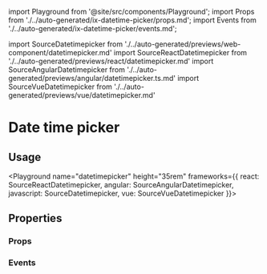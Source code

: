 import Playground from '@site/src/components/Playground';
import Props from './../auto-generated/ix-datetime-picker/props.md';
import Events from './../auto-generated/ix-datetime-picker/events.md';

import SourceDatetimepicker from './../auto-generated/previews/web-component/datetimepicker.md'
import SourceReactDatetimepicker from './../auto-generated/previews/react/datetimepicker.md'
import SourceAngularDatetimepicker from './../auto-generated/previews/angular/datetimepicker.ts.md'
import SourceVueDatetimepicker from './../auto-generated/previews/vue/datetimepicker.md'

# Date time picker

## Usage

<Playground
name="datetimepicker" height="35rem"
frameworks={{
  react: SourceReactDatetimepicker,
  angular: SourceAngularDatetimepicker,
  javascript: SourceDatetimepicker,
  vue: SourceVueDatetimepicker
}}></Playground>

<!-- Re-add this when migrating to the rework components -->
<!-- ## Translation
The `ix-date-picker` uses the DayJS locale for the translations of the names of the weekdays and months. To change the default english translation you have to import the desired DayJS locale. Please refer to the [DayJS documentation](https://day.js.org/docs/en/i18n/loading-into-browser) or the examples below.

```html
<script src="https://cdn.jsdelivr.net/npm/dayjs@1/dayjs.min.js"></script>
<script src="https://cdn.jsdelivr.net/npm/dayjs@1/locale/de.js"></script>

<ix-datetime-picker></ix-datetime-picker>

<script>
  document.querySelector('ix-datetime-picker-rework').dayJsLocale = window.dayjs_locale_de;
</script>
```

Or

```tsx
import dayjs from 'dayjs';

export default async () => {
  const locale = await import('dayjs/locale/de');
  return <IxDateTimePicker dayJsLocale={locale} />;
};
``` -->

## Properties

### Props

<Props />

### Events

<Events />

